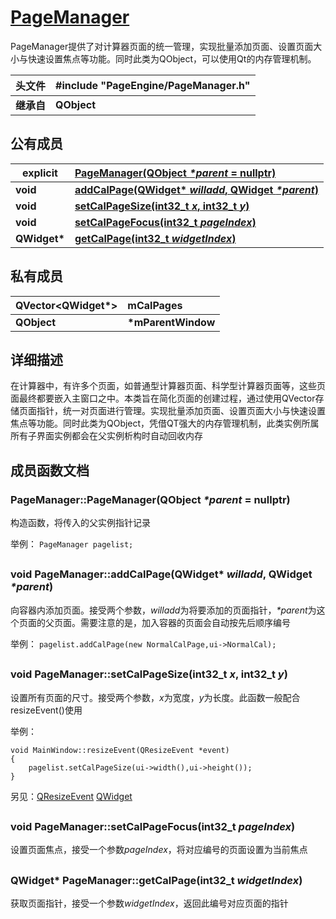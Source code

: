 # [PageManager](../index.md)
PageManager提供了对计算器页面的统一管理，实现批量添加页面、设置页面大小与快速设置焦点等功能。同时此类为QObject，可以使用Qt的内存管理机制。

|**头文件**|**#include "PageEngine/PageManager.h"**|
|----|:-------|
|**继承自**|**QObject**|

## 公有成员

|**explicit**|**[PageManager(QObject *\*parent* = nullptr)](#PageManager)**|
|----|:-------|
|**void**|**[addCalPage(QWidget\* *willadd*, QWidget *\*parent*)](#addCalPage)**|
|**void**|**[setCalPageSize(int32_t *x*, int32_t *y*)](#setCalPageSize)**|
|**void**|**[setCalPageFocus(int32_t *pageIndex*)](#setCalPageFocus)**|
|**QWidget\***|**[getCalPage(int32_t *widgetIndex*)](#getCalPage)**| 

## 私有成员

|**QVector<QWidget\*>**|**mCalPages**|
|----|:-------|
|**QObject**|**\*mParentWindow**|

## 详细描述
在计算器中，有许多个页面，如普通型计算器页面、科学型计算器页面等，这些页面最终都要嵌入主窗口之中。本类旨在简化页面的创建过程，通过使用QVector存储页面指针，统一对页面进行管理。实现批量添加页面、设置页面大小与快速设置焦点等功能。同时此类为QObject，凭借QT强大的内存管理机制，此类实例所属所有子界面实例都会在父实例析构时自动回收内存
## 成员函数文档


<span id="PageManager"></span>
### PageManager::PageManager(QObject *\*parent* = nullptr)
构造函数，将传入的父实例指针记录

举例：
`PageManager pagelist;`

##
<span id="addCalPage"></span>
### void PageManager::addCalPage(QWidget\* *willadd*, QWidget *\*parent*)
向容器内添加页面。接受两个参数，*willadd*为将要添加的页面指针，*\*parent*为这个页面的父页面。需要注意的是，加入容器的页面会自动按先后顺序编号

举例：
`pagelist.addCalPage(new NormalCalPage,ui->NormalCal);`

##
<span id="setCalPageSize"></span>
### void PageManager::setCalPageSize(int32_t *x*, int32_t *y*)
设置所有页面的尺寸。接受两个参数，*x*为宽度，*y*为长度。此函数一般配合resizeEvent()使用

举例：

    void MainWindow::resizeEvent(QResizeEvent *event)
    {
        pagelist.setCalPageSize(ui->width(),ui->height());
    }
另见：[QResizeEvent](https://doc.qt.io/qt-5/qresizeevent.html) [QWidget](https://doc.qt.io/qt-5/qwidget.html)
##
<span id="setCalPageFocus"></span>
### void PageManager::setCalPageFocus(int32_t *pageIndex*)
设置页面焦点，接受一个参数*pageIndex*，将对应编号的页面设置为当前焦点

##
<span id="getCalPage"></span>
### QWidget* PageManager::getCalPage(int32_t *widgetIndex*)
获取页面指针，接受一个参数*widgetIndex*，返回此编号对应页面的指针